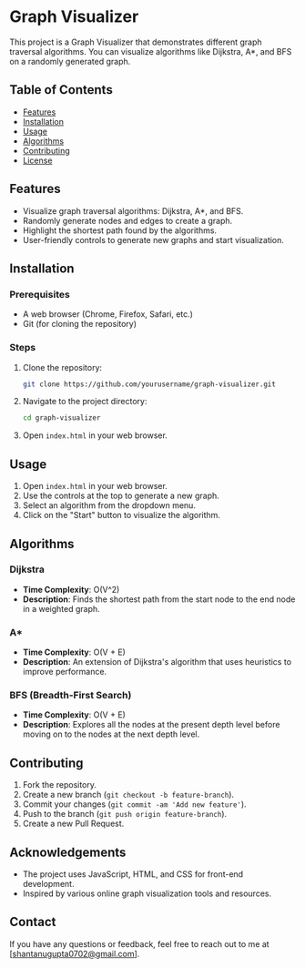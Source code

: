 # Graph Visualizer

This project is a Graph Visualizer that demonstrates different graph traversal algorithms. You can visualize algorithms like Dijkstra, A*, and BFS on a randomly generated graph.

## Table of Contents
- [Features](#features)
- [Installation](#installation)
- [Usage](#usage)
- [Algorithms](#algorithms)
- [Contributing](#contributing)
- [License](#license)

## Features
- Visualize graph traversal algorithms: Dijkstra, A*, and BFS.
- Randomly generate nodes and edges to create a graph.
- Highlight the shortest path found by the algorithms.
- User-friendly controls to generate new graphs and start visualization.

## Installation

### Prerequisites
- A web browser (Chrome, Firefox, Safari, etc.)
- Git (for cloning the repository)

### Steps
1. Clone the repository:
    ```bash
    git clone https://github.com/yourusername/graph-visualizer.git
    ```

2. Navigate to the project directory:
    ```bash
    cd graph-visualizer
    ```

3. Open `index.html` in your web browser.

## Usage
1. Open `index.html` in your web browser.
2. Use the controls at the top to generate a new graph.
3. Select an algorithm from the dropdown menu.
4. Click on the "Start" button to visualize the algorithm.

## Algorithms
### Dijkstra
- **Time Complexity**: O(V^2)
- **Description**: Finds the shortest path from the start node to the end node in a weighted graph.

### A*
- **Time Complexity**: O(V + E)
- **Description**: An extension of Dijkstra's algorithm that uses heuristics to improve performance.

### BFS (Breadth-First Search)
- **Time Complexity**: O(V + E)
- **Description**: Explores all the nodes at the present depth level before moving on to the nodes at the next depth level.

## Contributing
1. Fork the repository.
2. Create a new branch (`git checkout -b feature-branch`).
3. Commit your changes (`git commit -am 'Add new feature'`).
4. Push to the branch (`git push origin feature-branch`).
5. Create a new Pull Request.



## Acknowledgements
- The project uses JavaScript, HTML, and CSS for front-end development.
- Inspired by various online graph visualization tools and resources.

## Contact
If you have any questions or feedback, feel free to reach out to me at [shantanugupta0702@gmail.com].
